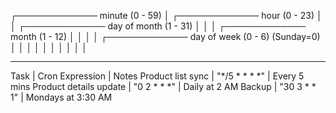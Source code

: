 ┌───────────── minute (0 - 59)
│ ┌───────────── hour (0 - 23)
│ │ ┌───────────── day of month (1 - 31)
│ │ │ ┌───────────── month (1 - 12)
│ │ │ │ ┌───────────── day of week (0 - 6) (Sunday=0)
│ │ │ │ │
│ │ │ │ │
* * * * * 


Task | Cron Expression | Notes
Product list sync | "*/5 * * * *" | Every 5 mins
Product details update | "0 2 * * *" | Daily at 2 AM
Backup | "30 3 * * 1" | Mondays at 3:30 AM
